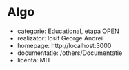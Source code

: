 # Algo
- categorie: Educational, etapa OPEN
- realizator: Iosif George Andrei
- homepage: http://localhost:3000
- documentatie: /others/Documentatie
- licenta: MIT
